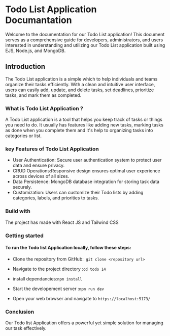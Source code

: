  Todo List Application
  Documantation
  ======================
 Welcome to the documentation for our Todo List application! This document serves as a comprehensive guide for developers, administrators, and users interested in understanding and utilizing our Todo List application built using EJS, Node.js, and MongoDB.
## Introduction
 The Todo List application is a simple which  to help individuals and teams organize their tasks efficiently. With a clean and intuitive user interface, users can easily add, update, and delete tasks, set deadlines, prioritize tasks, and mark them as completed.
### What is Todo List Application ?
 A Todo List application is a tool that helps you keep track of tasks or things you need to do. It usually has features like adding new tasks, marking tasks as done when you complete them and it's help to organizing tasks into categories or list.

### key Features of Todo List Application
 - User Authentication:  Secure user authentication system to protect user data and ensure privacy.
 - CRUD Operations:Responsive design ensures optimal user experience across devices of all sizes.
 - Data Persistence: MongoDB database integration for storing task data securely.
 - Customization: Users can customize their Todo lists by adding categories, labels, and priorities to tasks.
   
### Build with
 The project has made with React JS and Tailwind CSS
### Getting started
#### To run the Todo list Application locally, follow these steps:
- Clone the repository from GitHub:` git clone <repository url>`
  
- Navigate to the project directory :`cd todo 14`

- install dependancies:`npm install`

- Start the developement server :`npm run dev` 

- Open your web browser and navigate to `https://localhost:5173/`
  

  
### Conclusion
Our Todo list Application offers a powerful yet simple solution for managing our task effectively.
  
  

  
